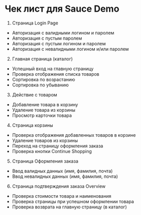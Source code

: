 # Чек лист для Sauce Demo
1. Страница Login Page
- Авторизация с валидными логином и паролем
- Авторизация с пустым паролем
- Авторизация с пустым логином и паролем
- Авторизация с невалидными логином и/или паролем
2. Главная страница (каталог)
- Успешный вход на главную страницу
- Проверка отображения списка товаров
- Сортировка по возрастанию
- Сортировка по убыванию
3. Действие с товаром
- Добавление товара в корзину
- Удаление товара из корзины
- Просмотр карточки товара 
4. Страница корзины
- Проверка отображения добавленных товаров в корзине
- Удаление товаров из корзины
- Переход на страницу оформления заказа 
- Проверка кнопки Continue Shopping
5. Страница Оформления заказа
- Ввод валидных данных (имя, фамилия, почта)
- Ввод невалидных данных (имя, фамилия, почта)
6. Страница подтверждения заказа Overview
- Проверка стоимости товара и наименования
- Проверка страницы при успешном оформлении товара 
- Проверка возврата на главную страницу (в каталог)
